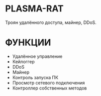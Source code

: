 # PLASMA-RAT
Троян удалённого доступа, майнер, DDoS.

# ФУНКЦИИ
<ul>
  <li>Удалённое управление</li>
  <li>Кейлоггер</li>
  <li>DDoS</li>
  <li>Майнер</li>
  <li>Контроль запуска ПК</li>
  <li>Просмотр сетевого подключения </li>
  <li>Контроллер собственных методов </li>
</ul>
